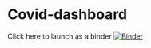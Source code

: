 # Covid-dashboard
Click here to launch as a binder
[![Binder](https://mybinder.org/badge_logo.svg)](https://mybinder.org/v2/gh/evelina-sargsyan/Covid-dashboard.git/HEAD?urlpath=%2Fvoila%2Frender%2FDashboard.ipynb)
